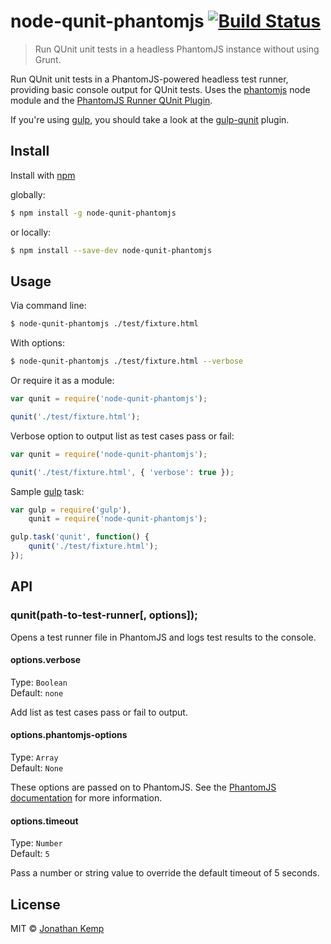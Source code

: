 # node-qunit-phantomjs [![Build Status](https://travis-ci.org/jonkemp/node-qunit-phantomjs.png?branch=master)](https://travis-ci.org/jonkemp/node-qunit-phantomjs)

> Run QUnit unit tests in a headless PhantomJS instance without using Grunt.

Run QUnit unit tests in a PhantomJS-powered headless test runner, providing basic console output for QUnit tests. Uses the [phantomjs](https://github.com/Obvious/phantomjs) node module and the [PhantomJS Runner QUnit Plugin](https://github.com/jonkemp/qunit-phantomjs-runner).

If you're using [gulp](https://github.com/gulpjs/gulp), you should take a look at the [gulp-qunit](https://github.com/jonkemp/gulp-qunit) plugin.


## Install

Install with [npm](https://npmjs.org/package/node-qunit-phantomjs)

globally:
```bash
$ npm install -g node-qunit-phantomjs
```

or locally:
```bash
$ npm install --save-dev node-qunit-phantomjs
```

## Usage

Via command line:
```bash
$ node-qunit-phantomjs ./test/fixture.html
```
With options:
```bash
$ node-qunit-phantomjs ./test/fixture.html --verbose
```

Or require it as a module:
```js
var qunit = require('node-qunit-phantomjs');

qunit('./test/fixture.html');
```

Verbose option to output list as test cases pass or fail:
```js
var qunit = require('node-qunit-phantomjs');

qunit('./test/fixture.html', { 'verbose': true });
```

Sample [gulp](https://github.com/gulpjs/gulp) task:
```js
var gulp = require('gulp'),
    qunit = require('node-qunit-phantomjs');

gulp.task('qunit', function() {
    qunit('./test/fixture.html');
});
```

## API

### qunit(path-to-test-runner[, options]);

Opens a test runner file in PhantomJS and logs test results to the console.

#### options.verbose

Type: `Boolean`  
Default: `none`  

Add list as test cases pass or fail to output.

#### options.phantomjs-options

Type: `Array`  
Default: `None`

These options are passed on to PhantomJS. See the [PhantomJS documentation](http://phantomjs.org/api/command-line.html) for more information.

#### options.timeout

Type: `Number`  
Default: `5`

Pass a number or string value to override the default timeout of 5 seconds.

## License

MIT © [Jonathan Kemp](http://jonkemp.com)
